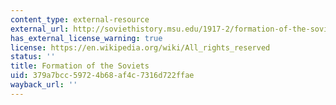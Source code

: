 ```yaml
---
content_type: external-resource
external_url: http://soviethistory.msu.edu/1917-2/formation-of-the-soviets/
has_external_license_warning: true
license: https://en.wikipedia.org/wiki/All_rights_reserved
status: ''
title: Formation of the Soviets
uid: 379a7bcc-5972-4b68-af4c-7316d722ffae
wayback_url: ''
---
```

